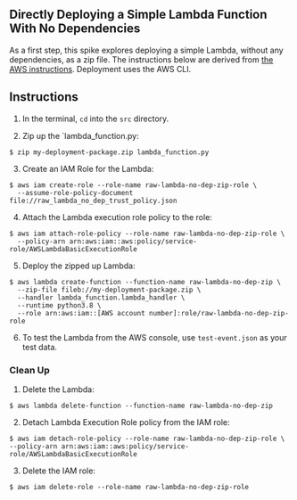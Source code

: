 ## Directly Deploying a Simple Lambda Function With No Dependencies

As a first step, this spike explores deploying a simple Lambda, without any dependencies, as a zip file. The instructions below are derived from [the AWS instructions](https://docs.aws.amazon.com/lambda/latest/dg/python-package.html). Deployment uses the AWS CLI.

## Instructions

1. In the terminal, `cd` into the `src` directory.

2. Zip up the `lambda_function.py:
```
$ zip my-deployment-package.zip lambda_function.py
```

3. Create an IAM Role for the Lambda:
```
$ aws iam create-role --role-name raw-lambda-no-dep-zip-role \
  --assume-role-policy-document file://raw_lambda_no_dep_trust_policy.json
```

4. Attach the Lambda execution role policy to the role:
```
$ aws iam attach-role-policy --role-name raw-lambda-no-dep-zip-role \
  --policy-arn arn:aws:iam::aws:policy/service-role/AWSLambdaBasicExecutionRole
```

5. Deploy the zipped up Lambda:
```
$ aws lambda create-function --function-name raw-lambda-no-dep-zip \
  --zip-file fileb://my-deployment-package.zip \
  --handler lambda_function.lambda_handler \
  --runtime python3.8 \
  --role arn:aws:iam::[AWS account number]:role/raw-lambda-no-dep-zip-role
```
6. To test the Lambda from the AWS console, use `test-event.json` as your test data.

### Clean Up

1. Delete the Lambda:
```
$ aws lambda delete-function --function-name raw-lambda-no-dep-zip
```

2. Detach Lambda Execution Role policy from the IAM role:
```
$ aws iam detach-role-policy --role-name raw-lambda-no-dep-zip-role \
--policy-arn arn:aws:iam::aws:policy/service-role/AWSLambdaBasicExecutionRole
```

3. Delete the IAM role:
```
$ aws iam delete-role --role-name raw-lambda-no-dep-zip-role
```